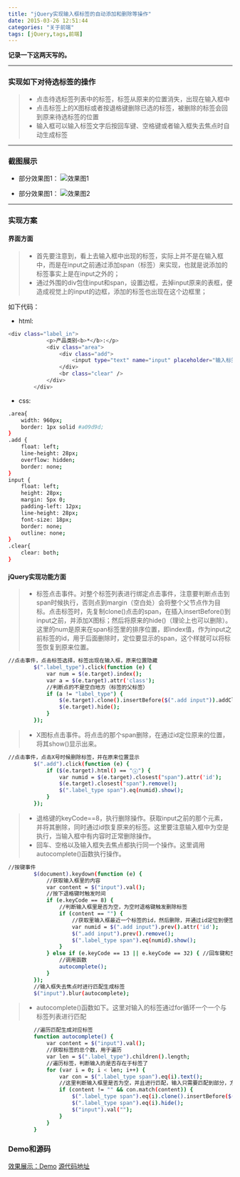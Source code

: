 ```yaml
---
title: "jQuery实现输入框标签的自动添加和删除等操作"
date: 2015-03-26 12:51:44
categories: "关于前端"
tags: [jQuery,tags,前端]
---
```

**记录一下这两天写的。**

------
### 实现如下对待选标签的操作 ###

> * 点击待选标签列表中的标签，标签从原来的位置消失，出现在输入框中
> * 点击标签上的X图标或者按退格键删除已选的标签，被删除的标签会回到原来待选标签的位置
> * 输入框可以输入标签文字后按回车键、空格键或者输入框失去焦点时自动生成标签

<!--more-->

------
### 截图展示 ###
* 部分效果图1：
![效果图1](http://7xi86v.com1.z0.glb.clouddn.com/tags1.jpg)

* 部分效果图1：
![效果图2](http://7xi86v.com1.z0.glb.clouddn.com/tags2.jpg)

------
### 实现方案 ###
#### 界面方面 ####
> * 首先要注意到，看上去输入框中出现的标签，实际上并不是在输入框中，而是在input之前通过添加span（标签）来实现，也就是说添加的标签事实上是在input之外的；
> * 通过外围的div包住input和span，设置边框，去掉input原来的表框，便造成视觉上的input的边框，添加的标签也出现在这个边框里；

如下代码：
* html:
``` bash
<div class="label_in">
            <p>产品类别<b>*</b>:</p>
            <div class="area">
                <div class="add">
                    <input type="text" name="input" placeholder="输入标签..." />
                </div>
                <br class="clear" />
            </div>
        </div>
```
* css:
``` bash
.area{
    width: 960px;
    border: 1px solid #a09d9d;
}
.add {
    float: left;
    line-height: 28px;
    overflow: hidden;
    border: none;
}
input {
    float: left;
    height: 28px;
    margin: 5px 0;
    padding-left: 12px;
    line-height: 28px;
    font-size: 18px;
    border: none;
    outline: none;
}
.clear{
    clear: both;
}
```
#### jQuery实现功能方面 ####
> * 标签点击事件。对整个标签列表进行绑定点击事件，注意要判断点击到span时候执行，否则点到margin（空白处）会将整个父节点作为目标。点击标签时，先复制clone()点击的span，在插入insertBefore()到input之前，并添加X图标；然后将原来的hide()（理论上也可以删除）。这里的num是原来在span标签里的排序位置，即index值，作为input之前标签的id，用于后面删除时，定位要显示的span，这个样就可以将标签恢复到原来位置。

``` bash
//点击事件，点击标签选择，标签出现在输入框，原来位置隐藏
        $(".label_type").click(function (e) {
            var num = $(e.target).index();
            var a = $(e.target).attr('class');
            //判断点的不是空白地方（标签的父标签）
            if (a != "label_type") {
                $(e.target).clone().insertBefore($(".add input")).addClass("ad").attr('id', num).append("<b class='close'>ⓧ</b>");
                $(e.target).hide();
            }
        });
```
> * X图标点击事件。将点击的那个span删除，在通过id定位原来的位置，将其show()显示出来。

``` bash
//点击事件，点击X号时候删除标签，并在原来位置显示
        $(".add").click(function (e) {
            if ($(e.target).html() == "ⓧ") {
                var numid = $(e.target).closest("span").attr('id');
                $(e.target).closest("span").remove();
                $(".label_type span").eq(numid).show();
            }
        });
```

> * 退格键的keyCode==8，执行删除操作。获取input之前的那个元素，并将其删除，同时通过id恢复原来的标签。这里要注意输入框中为空是执行，当输入框中有内容时正常删除操作。
> * 回车、空格以及输入框失去焦点都执行同一个操作。这里调用autocomplete()函数执行操作。

``` bash
//按键事件
        $(document).keydown(function (e) {
            //获取输入框里的内容
            var content = $("input").val();
            //按下退格键时触发时间
            if (e.keyCode == 8) {
                //判断输入框里是否为空，为空时退格键触发删除标签
                if (content == "") {
                    //获取里输入框最近一个标签的id，然后删除，并通过id定位到便签原来的位置并显示出来
                    var numid = $(".add input").prev().attr('id');
                    $(".add input").prev().remove();
                    $(".label_type span").eq(numid).show();
                }
            } else if (e.keyCode == 13 || e.keyCode == 32) { //回车键和空格键事件
                //调用函数
                autocomplete();
            }
        });
        //输入框失去焦点时进行匹配生成标签
        $("input").blur(autocomplete);
```

> * autocomplete()函数如下。这里对输入的标签通过for循环一个一个与标签列表进行匹配

``` bash
        //遍历匹配生成对应标签
        function autocomplete() {
            var content = $("input").val();
            //获取标签的总个数，用于遍历
            var len = $(".label_type").children().length;
            //遍历标签，判断输入的是否存在于标签了
            for (var i = 0; i < len; i++) {
                var con = $(".label_type span").eq(i).text();
                //这里判断输入框里是否为空，并且进行匹配，输入只需要匹配到部分，方便输入
                if (content != "" && con.match(content)) {
                    $(".label_type span").eq(i).clone().insertBefore($(".add input")).addClass("ad").attr('id', i).append("<b class='close'>ⓧ</b>");
                    $(".label_type span").eq(i).hide();
                    $("input").val("");
                }
            }
        }
```
### Demo和源码 ###
[效果展示：Demo](http://calltesting.sinaapp.com/tags/tags.html)
[源代码地址](https://github.com/hhking/Label_operation)